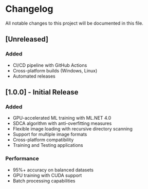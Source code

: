 # Changelog

All notable changes to this project will be documented in this file.

## [Unreleased]

### Added
- CI/CD pipeline with GitHub Actions
- Cross-platform builds (Windows, Linux)
- Automated releases

## [1.0.0] - Initial Release

### Added
- GPU-accelerated ML training with ML.NET 4.0
- SDCA algorithm with anti-overfitting measures
- Flexible image loading with recursive directory scanning
- Support for multiple image formats
- Cross-platform compatibility
- Training and Testing applications

### Performance
- 95%+ accuracy on balanced datasets
- GPU training with CUDA support
- Batch processing capabilities
